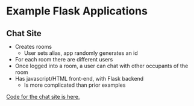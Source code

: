 <style type="text/css">
h2 {
	margin-bottom: 0;
}
</style>
Example Flask Applications
==========================

## Chat Site

- Creates rooms
	- User sets alias, app randomly generates an id
- For each room there are different users
- Once logged into a room, a user can chat with other occupants of the room
- Has javascript/HTML front-end, with Flask backend
	- Is more complicated than prior examples


[Code for the chat site is here.](https://github.com/lelandbatey/flask_example/tree/master/flask06--Chat_Service)